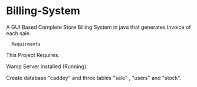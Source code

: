 # Billing-System
A GUI Based Complete Store Billing System in java that generates Invoice of each sale.

      Requirments
      
This Project Requires.

Wamp Server Installed (Running).

Create database  "caddey"  and three tables "sale" , "users" and "stock".
